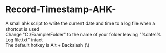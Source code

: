 # Record-Timestamp-AHK-
A small ahk script to write the current date and time to a log file when a shortcut is used  
Change "C:\Example\Folder\" to the name of your folder leaving "%date1% Log file.txt" intact  
The default hotkey is Alt + Backslash (\\)
